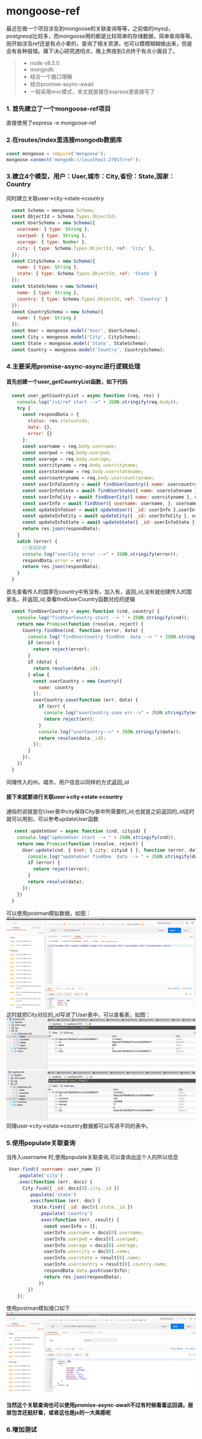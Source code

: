 # mongoose-ref
最近在做一个项目涉及到mongoose的关联查询等等，之前做的mysql，postgresql比较多，而mongoose用的都是比较简单的存储数据，简单查询等等。
刚开始涉及ref还是有点小晕的，查询了相关资源，也可以模模糊糊做出来，但是会有各种报错。痛下决心研究透彻点，晚上熬夜到2点终于有点小眉目了。
> * node v8.5.0
> * mongodb
> * 结合一个接口理解
> * 结合promise-async-await
> * 一般采用mvc模式，本文就直接在express里直接写了
### 1. 首先建立了一个mongoose-ref项目
直接使用了express -e mongoose-ref
### 2.在routes/index里连接mongodb数据库
```js
const mongoose = require('mongoose');
mongoose.connect('mongodb://localhost:27017/ref');
```
### 3.建立4个模型，用户：User,城市：City,省份：State,国家：Country
同时建立关联user->city->state->country
```js
  const Schema = mongoose.Schema;
  const ObjectId = Schema.Types.ObjectId;
  const UserSchema = new Schema({
    username: { type: String },
    userpwd: { type: String },
    userage: { type: Number },
    city: { type: Schema.Types.ObjectId, ref: 'City' },
  });
  const CitySchema = new Schema({
    name: { type: String },
    state: { type: Schema.Types.ObjectId, ref: 'State' }
  });
  const StateSchema = new Schema({
    name: { type: String },
    country: { type: Schema.Types.ObjectId, ref: 'Country' }
  });
  const CountrySchema = new Schema({
    name: { type: String }
  });
  const User = mongoose.model('User', UserSchema);
  const City = mongoose.model('City', CitySchema);
  const State = mongoose.model('State', StateSchema);
  const Country = mongoose.model('Country', CountrySchema);
```
### 4.主要采用promise-async-async进行逻辑处理
#### 首先创建一个user_getCountryList函数，如下代码
```js
  const user_getCountryList = async function (req, res) {
    console.log("/v1/ref start -->" + JSON.stringify(req.body));
    try {
      const respondData = {
        status: res.statusCode,
        data: {},
        error: {}
      };
      const username = req.body.username;
      const userpwd = req.body.userpwd;
      const userage = req.body.userage;
      const usercityname = req.body.usercityname;
      const userstatename = req.body.userstatename;
      const usercountryname = req.body.usercountryname;
      const userInfoCountry = await findUserCountry({ name: usercountryname }, usercountryname);//查看国家
      const userInfoState = await findUserState({ name: userstatename }, userstatename);//查看州
      const userInfoCity = await findUserCity({ name: usercityname }, usercityname);//查看城市
      const userInfo = await findUser({ username: username, }, username,userpwd,userage);//查看用户信息
      const updateInfoUser = await updateUser({ _id: userInfo },userInfoCity);//更新用户信息
      const updateInfoCity = await updateCity({ _id: userInfoCity }, userInfoState);//更新城市信息
      const updateInfoState = await updateState({ _id: userInfoState }, userInfoCountry);//更新州信息
      return res.json(respondData);
    }
    catch (error) {
      //错误处理
      console.log("userCity error -->" + JSON.stringify(error));
      respondData.error = error;
      return res.json(respondData);
    }
  }
```
首先查看传入的国家在country中有没有，加入有，返回_id,没有就创建传入的国家名，并返回_id,查看findUserCountry函数对应的逻辑
```js
  const findUserCountry = async function (cnd, country) {
    console.log("findUserCountry start --> " + JSON.stringify(cnd));
    return new Promise(function (resolve, reject) {
      Country.findOne(cnd, function (error, data) {
        console.log("findUserCountry findOne  data --> " + JSON.stringify(data));
        if (error) {
          return reject(error);
        }
        if (data) {
          return resolve(data._id);
        } else {
          const userCountry = new Country({
            name: country
          });
          userCountry.save(function (err, data) {
            if (err) {
              console.log("userCountry.save err-->" + JSON.stringify(err));
              return reject(err);
            }
            console.log("userCountry-->" + JSON.stringify(data));
            return resolve(data._id);
          });
        }
      });
    })
  }
```
同理传入的州，城市，用户信息以同样的方式返回_id
#### 接下来就要进行关联user->city->state->country
通俗的说就是在User表中city保存City表中所需要的_id;也就是之前返回的_id这时就可以用到，可以参考updateUser函数
```js
   const updateUser = async function (cnd, cityid) {
    console.log("updateUser start --> " + JSON.stringify(cnd));
    return new Promise(function (resolve, reject) {
      User.update(cnd, { $set: { city: cityid } }, function (error, data) {
        console.log("updateUser findOne  data --> " + JSON.stringify(data));
        if (error) {
          return reject(error);
        }
        return resolve(data);
      });
    })
  }
```
可以使用postman模拟数据，如图：
![Postman模拟接口请求](https://github.com/wang-weifeng/picture/blob/master/mongoose-ref/postman.png)
这时就把City对应的_id写进了User表中，可以查看表，如图：
![User表中数据](https://github.com/wang-weifeng/picture/blob/master/mongoose-ref/city.png)
![City表中数据](https://github.com/wang-weifeng/picture/blob/master/mongoose-ref/user.png)
同理user->city->state->country数据都可以写进不同的表中。
### 5.使用populate关联查询
当传入username 时,使用populate关联查询,可以查询出这个人的所以信息
```js
 User.find({ username: user_name })
    .populate('city')
    .exec(function (err, docs) {
      City.find({ _id: docs[0].city._id })
        .populate('state')
        .exec(function (err, doc) {
          State.find({ _id: doc[0].state._id })
            .populate('country')
            .exec(function (err, result) {
              const userInfo = {};
              userInfo.username = docs[0].username;
              userInfo.userpwd = docs[0].userpwd;
              userInfo.userage = docs[0].userage;
              userInfo.usercity = doc[0].name;
              userInfo.userstate = result[0].name;
              userInfo.usercountry = result[0].country.name;
              respondData.data.push(userInfo);
              return res.json(respondData);
            })
        })
    });
```
使用postman模拟接口如下
![Postman模拟接口关联查询](https://github.com/wang-weifeng/picture/blob/master/mongoose-ref/getInfo.png)
#### 当然这个关联查询也可以使用promise-async-await不过有时候看着这回调，层层包含还挺好看，或者这也是js的一大美感呢
### 6.增加测试
    
